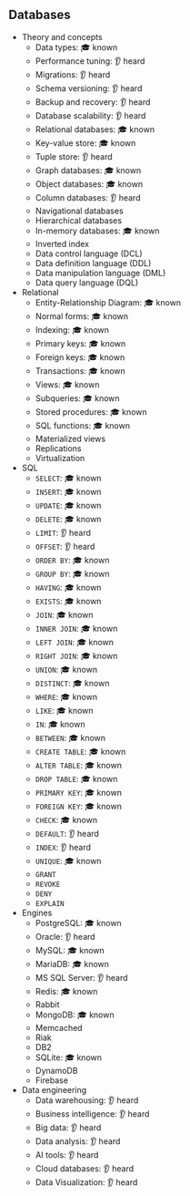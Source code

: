## Databases

- Theory and concepts
  - Data types: 🎓 known
  - Performance tuning: 👂 heard
  - Migrations: 👂 heard
  - Schema versioning: 👂 heard
  - Backup and recovery: 👂 heard
  - Database scalability: 👂 heard
  - Relational databases: 🎓 known
  - Key-value store: 🎓 known
  - Tuple store: 👂 heard
  - Graph databases: 🎓 known
  - Object databases: 🎓 known
  - Column databases: 👂 heard
  - Navigational databases
  - Hierarchical databases
  - In-memory databases: 🎓 known
  - Inverted index
  - Data control language (DCL)
  - Data definition language (DDL)
  - Data manipulation language (DML)
  - Data query language (DQL)
- Relational
  - Entity-Relationship Diagram: 🎓 known
  - Normal forms: 🎓 known
  - Indexing: 🎓 known
  - Primary keys: 🎓 known
  - Foreign keys: 🎓 known
  - Transactions: 🎓 known
  - Views: 🎓 known
  - Subqueries: 🎓 known
  - Stored procedures: 🎓 known
  - SQL functions: 🎓 known
  - Materialized views
  - Replications
  - Virtualization
- SQL
  - `SELECT`: 🎓 known
  - `INSERT`: 🎓 known
  - `UPDATE`: 🎓 known
  - `DELETE`: 🎓 known
  - `LIMIT`: 👂 heard
  - `OFFSET`: 👂 heard
  - `ORDER BY`: 🎓 known
  - `GROUP BY`: 🎓 known
  - `HAVING`: 🎓 known
  - `EXISTS`: 🎓 known
  - `JOIN`: 🎓 known
  - `INNER JOIN`: 🎓 known
  - `LEFT JOIN`: 🎓 known
  - `RIGHT JOIN`: 🎓 known
  - `UNION`: 🎓 known
  - `DISTINCT`: 🎓 known
  - `WHERE`: 🎓 known
  - `LIKE`: 🎓 known
  - `IN`: 🎓 known
  - `BETWEEN`: 🎓 known
  - `CREATE TABLE`: 🎓 known
  - `ALTER TABLE`: 🎓 known
  - `DROP TABLE`: 🎓 known
  - `PRIMARY KEY`: 🎓 known
  - `FOREIGN KEY`: 🎓 known
  - `CHECK`: 🎓 known
  - `DEFAULT`: 👂 heard
  - `INDEX`: 👂 heard
  - `UNIQUE`: 🎓 known
  - `GRANT`
  - `REVOKE`
  - `DENY`
  - `EXPLAIN`
- Engines
  - PostgreSQL: 🎓 known
  - Oracle: 👂 heard
  - MySQL: 🎓 known
  - MariaDB: 🎓 known
  - MS SQL Server: 👂 heard
  - Redis: 🎓 known
  - Rabbit
  - MongoDB: 🎓 known
  - Memcached
  - Riak
  - DB2
  - SQLite: 🎓 known
  - DynamoDB
  - Firebase
- Data engineering
  - Data warehousing: 👂 heard
  - Business intelligence: 👂 heard
  - Big data: 👂 heard
  - Data analysis: 👂 heard
  - AI tools: 👂 heard
  - Cloud databases: 👂 heard
  - Data Visualization: 👂 heard
